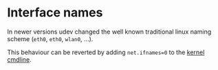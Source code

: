 # Interface names

In newer versions udev changed the well known traditional linux naming
scheme (`eth0`, `eth0`, `wlan0`, ...).

This behaviour can be reverted by adding `net.ifnames=0` to the
[kernel cmdline](/config/kernel.html#cmdline).
